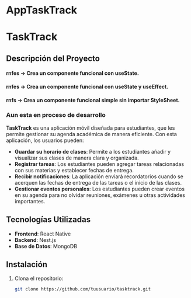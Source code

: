 # AppTaskTrack
# TaskTrack

## Descripción del Proyecto
#### rnfes → Crea un componente funcional con useState.
#### rnfes → Crea un componente funcional con useState y useEffect.
#### rnfs → Crea un componente funcional simple sin importar StyleSheet.

### Aun esta en proceso de desarrollo 

**TaskTrack** es una aplicación móvil diseñada para estudiantes, que les permite gestionar su agenda académica de manera eficiente. Con esta aplicación, los usuarios pueden:

- **Guardar su horario de clases**: Permite a los estudiantes añadir y visualizar sus clases de manera clara y organizada.
- **Registrar tareas**: Los estudiantes pueden agregar tareas relacionadas con sus materias y establecer fechas de entrega.
- **Recibir notificaciones**: La aplicación enviará recordatorios cuando se acerquen las fechas de entrega de las tareas o el inicio de las clases.
- **Gestionar eventos personales**: Los estudiantes pueden crear eventos en su agenda para no olvidar reuniones, exámenes u otras actividades importantes.

## Tecnologías Utilizadas

- **Frontend**: React Native
- **Backend**: Nest.js
- **Base de Datos**: MongoDB

## Instalación

1. Clona el repositorio:
   ```bash
   git clone https://github.com/tuusuario/tasktrack.git
